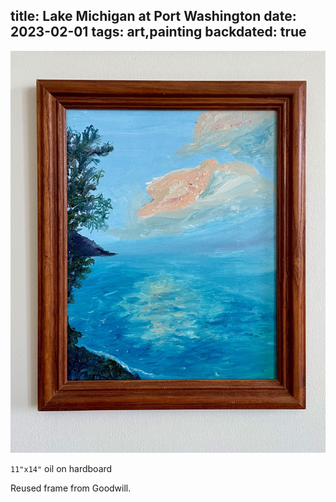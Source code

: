 title: Lake Michigan at Port Washington
date: 2023-02-01
tags: art,painting
backdated: true
---
![Lake Michigan at Port Washington](lake_michigan.jpeg)

`11"x14"` oil on hardboard

Reused frame from Goodwill.